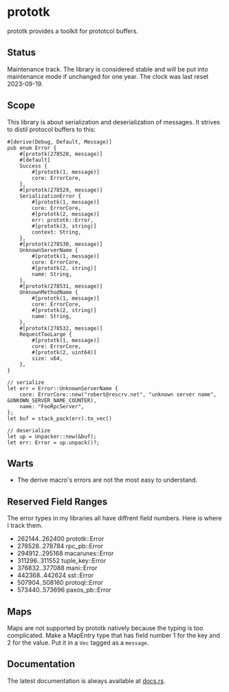 prototk
=======

prototk provides a toolkit for prototcol buffers.

Status
------

Maintenance track.  The library is considered stable and will be put into maintenance mode if unchanged for one year.
The clock was last reset 2023-09-19.

Scope
-----

This library is about serialization and deserialization of messages.  It strives to distil protocol buffers to this:

```ignore
#[derive(Debug, Default, Message)]
pub enum Error {
    #[prototk(278528, message)]
    #[default]
    Success {
        #[prototk(1, message)]
        core: ErrorCore,
    },
    #[prototk(278529, message)]
    SerializationError {
        #[prototk(1, message)]
        core: ErrorCore,
        #[prototk(2, message)]
        err: prototk::Error,
        #[prototk(3, string)]
        context: String,
    },
    #[prototk(278530, message)]
    UnknownServerName {
        #[prototk(1, message)]
        core: ErrorCore,
        #[prototk(2, string)]
        name: String,
    },
    #[prototk(278531, message)]
    UnknownMethodName {
        #[prototk(1, message)]
        core: ErrorCore,
        #[prototk(2, string)]
        name: String,
    },
    #[prototk(278532, message)]
    RequestTooLarge {
        #[prototk(1, message)]
        core: ErrorCore,
        #[prototk(2, uint64)]
        size: u64,
    },
}

// serialize
let err = Error::UnknownServerName {
    core: ErrorCore::new("robert@rescrv.net", "unknown server name", &UNKOWN_SERVER_NAME_COUNTER),
    name: "FooRpcServer",
};
let buf = stack_pack(err).to_vec()

// deserialize
let up = Unpacker::new(&buf);
let err: Error = up.unpack()?;
```

Warts
-----

- The derive macro's errors are not the most easy to understand.

Reserved Field Ranges
---------------------

The error types in my libraries all have diffrent field numbers.  Here is where I track them.

- 262144..262400 prototk::Error
- 278528..278784 rpc_pb::Error
- 294912..295168 macarunes::Error
- 311296..311552 tuple_key::Error
- 376832..377088 mani::Error
- 442368..442624 sst::Error
- 507904..508160 protoql::Error
- 573440..573696 paxos_pb::Error

Maps
----

Maps are not supported by prototk natively because the typing is too complicated.  Make a MapEntry type that has field
number 1 for the key and 2 for the value.  Put it in a `Vec` tagged as a `message`.

Documentation
-------------

The latest documentation is always available at [docs.rs](https://docs.rs/prototk/latest/prototk/).
